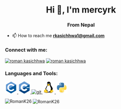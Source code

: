 <h1 align="center">Hi 👋, I'm mercyrk</h1>
<h3 align="center"> From Nepal</h3>



- 📫 How to reach me **rkasichhwa1@gmail.com**

<h3 align="left">Connect with me:</h3>
<p align="left">
<a href="https://www.facebook.com/romankasi20/" target="blank"><img align="center" src="https://raw.githubusercontent.com/rahuldkjain/github-profile-readme-generator/master/src/images/icons/Social/facebook.svg" alt="roman kasichhwa" height="30" width="40" /></a>
<a href="[https://www.youtube.com/c/roman kasichhwa](https://www.youtube.com/channel/UCbs-g2gOoDSMNUL5eeb3imQ)" target="blank"><img align="center" src="https://raw.githubusercontent.com/rahuldkjain/github-profile-readme-generator/master/src/images/icons/Social/youtube.svg" alt="roman kasichhwa" height="30" width="40" /></a>
</p>

<h3 align="left">Languages and Tools:</h3>
<p align="left"> <a href="https://www.cprogramming.com/" target="_blank" rel="noreferrer"> <img src="https://raw.githubusercontent.com/devicons/devicon/master/icons/c/c-original.svg" alt="c" width="40" height="40"/> </a> <a href="https://www.w3schools.com/cpp/" target="_blank" rel="noreferrer"> <img src="https://raw.githubusercontent.com/devicons/devicon/master/icons/cplusplus/cplusplus-original.svg" alt="cplusplus" width="40" height="40"/> </a> <a href="https://git-scm.com/" target="_blank" rel="noreferrer"> <img src="https://www.vectorlogo.zone/logos/git-scm/git-scm-icon.svg" alt="git" width="40" height="40"/> </a> <a href="https://www.linux.org/" target="_blank" rel="noreferrer"> <img src="https://raw.githubusercontent.com/devicons/devicon/master/icons/linux/linux-original.svg" alt="linux" width="40" height="40"/> </a> <a href="https://www.python.org" target="_blank" rel="noreferrer"> <img src="https://raw.githubusercontent.com/devicons/devicon/master/icons/python/python-original.svg" alt="python" width="40" height="40"/> </a>  </p>

<p><img align="left" src="https://github-readme-stats.vercel.app/api/top-langs?username=RomanK26&show_icons=true&locale=en&layout=compact" alt="RomanK26" /></p>

<p>&nbsp;<img align="center" src="https://github-readme-stats.vercel.app/api?username=RomanK&show_icons=true&locale=en" alt="RomanK26" /></p>
